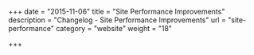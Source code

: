 +++
date = "2015-11-06"
title = "Site Performance Improvements"
description = "Changelog - Site Performance Improvements"
url = "site-performance"
category = "website"
weight = "18"

+++

